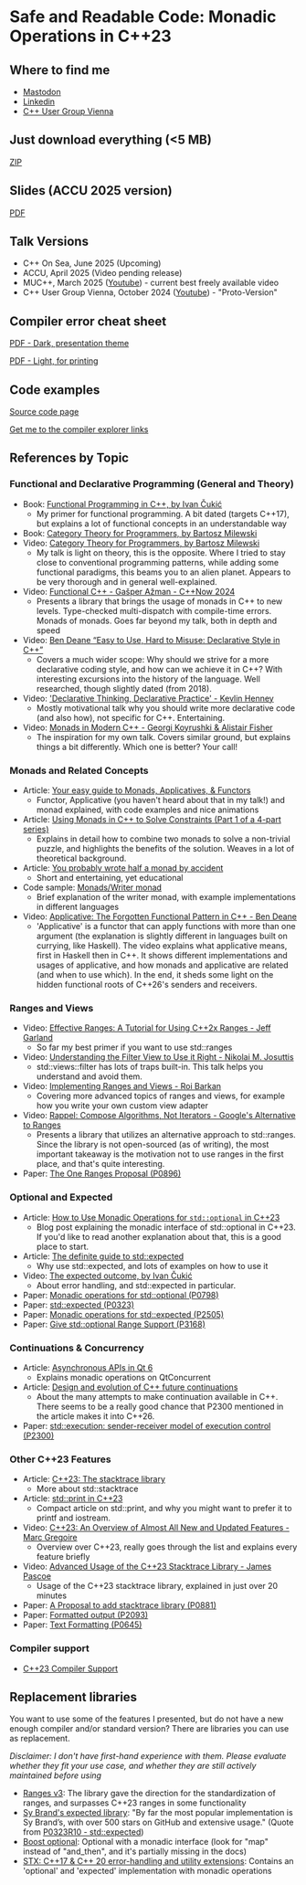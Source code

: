 # Safe and Readable Code: Monadic Operations in C++23
## Where to find me
- [Mastodon](https://mastodon.social/@asperamanca)
- [Linkedin](https://www.linkedin.com/in/robert-schimkowitsch-74b482339?trk=contact-info)
- [C++ User Group Vienna](https://cppusergroupvienna.org)
## Just download everything (<5 MB)
[ZIP](https://github.com/Asperamanca/monadic_operations_cpp23/archive/refs/heads/main.zip)
## Slides (ACCU 2025 version)
[PDF](MonadicOperationsInCpp23.pdf)
## Talk Versions
- C++ On Sea, June 2025 (Upcoming)
- ACCU, April 2025 (Video pending release)
- MUC++, March 2025 ([Youtube](https://www.youtube.com/watch?v=CdRTzECk9Bc)) - current best freely available video
- C++ User Group Vienna, October 2024 ([Youtube](https://www.youtube.com/watch?v=B45bMSHcSKg)) - "Proto-Version"

## Compiler error cheat sheet
[PDF - Dark, presentation theme](CompilerErrorsCheatSheet_Dark.pdf)

[PDF - Light, for printing](CompilerErrorsCheatSheet_Light.pdf)
## Code examples
[Source code page](sources/README.md)

[Get me to the compiler explorer links](sources/README.md#compiler-explorer-links)
## References by Topic
### Functional and Declarative Programming (General and Theory)
- Book: [Functional Programming in C++, by Ivan Čukić](https://www.manning.com/books/functional-programming-in-c-plus-plus?a_aid=FPinCXX&a_bid=441f12cc)
     * My primer for functional programming. A bit dated (targets C++17), but explains a lot of functional concepts in an understandable way
- Book: [Category Theory for Programmers, by Bartosz Milewski](https://bartoszmilewski.com/2014/10/28/category-theory-for-programmers-the-preface/)
- Video: [Category Theory for Programmers, by Bartosz Milewski](https://www.youtube.com/watch?v=I8LbkfSSR58)
     * My talk is light on theory, this is the opposite. Where I tried to stay close to conventional programming patterns, while adding some functional paradigms, this beams you to an alien planet. Appears to be very thorough and in general well-explained.
- Video: [Functional C++ - Gašper Ažman - C++Now 2024](https://www.youtube.com/watch?v=bHxvfwTnJhg)
     * Presents a library that brings the usage of monads in C++ to new levels. Type-checked multi-dispatch with compile-time errors. Monads of monads. Goes far beyond my talk, both in depth and speed
- Video: [Ben Deane “Easy to Use, Hard to Misuse: Declarative Style in C++”](https://www.youtube.com/watch?v=2ouxETt75R4)
     * Covers a much wider scope: Why should we strive for a more declarative coding style, and how can we achieve it in C++? With interesting excursions into the history of the language. Well researched, though slightly dated (from 2018).
- Video: ['Declarative Thinking, Declarative Practice' - Kevlin Henney](https://www.youtube.com/watch?v=nrVIlhtoE3Y)
     * Mostly motivational talk why you should write more declarative code (and also how), not specific for C++. Entertaining.
- Video: [Monads in Modern C++ - Georgi Koyrushki & Alistair Fisher](https://www.youtube.com/watch?v=cE_YaFMhTK8)
     * The inspiration for my own talk. Covers similar ground, but explains things a bit differently. Which one is better? Your call!
### Monads and Related Concepts
- Article: [Your easy guide to Monads, Applicatives, & Functors](https://medium.com/@lettier/your-easy-guide-to-monads-applicatives-functors-862048d61610)
     * Functor, Applicative (you haven't heard about that in my talk!) and monad explained, with code examples and nice animations
- Article: [Using Monads in C++ to Solve Constraints (Part 1 of a 4-part series)](https://bartoszmilewski.com/2015/05/11/using-monads-in-c-to-solve-constraints-1-the-list-monad/)
     * Explains in detail how to combine two monads to solve a non-trivial puzzle, and highlights the benefits of the solution. Weaves in a lot of theoretical background.
- Article: [You probably wrote half a monad by accident](https://gieseanw.wordpress.com/2024/06/25/you-probably-wrote-half-a-monad-by-accident/)
     * Short and entertaining, yet educational
- Code sample: [Monads/Writer monad](https://rosettacode.org/wiki/Monads/Writer_monad)
     * Brief explanation of the writer monad, with example implementations in different languages
- Video: [Applicative: The Forgotten Functional Pattern in C++ - Ben Deane](https://www.youtube.com/watch?v=At-b4PHNxMg)
     * 'Applicative' is a functor that can apply functions with more than one argument (the explanation is slightly different in languages built on currying, like Haskell). The video explains what applicative means, first in Haskell then in C++. It shows different implementations and usages of applicative, and how monads and applicative are related (and when to use which). In the end, it sheds some light on the hidden functional roots of C++26's senders and receivers.
### Ranges and Views
- Video: [Effective Ranges: A Tutorial for Using C++2x Ranges - Jeff Garland](https://www.youtube.com/watch?v=QoaVRQvA6hI)
     * So far my best primer if you want to use std::ranges
- Video: [Understanding the Filter View to Use it Right - Nikolai M. Josuttis](https://www.youtube.com/watch?v=jR3WE-hAhCc)
     * std::views::filter has lots of traps built-in. This talk helps you understand and avoid them.
- Video: [Implementing Ranges and Views - Roi Barkan](https://m.youtube.com/watch?v=ngaty13aE9M)
     * Covering more advanced topics of ranges and views, for example how you write your own custom view adapter
- Video: [Rappel: Compose Algorithms, Not Iterators - Google's Alternative to Ranges](https://www.youtube.com/watch?v=itnyR9j8y6E)
     * Presents a library that utilizes an alternative approach to std::ranges. Since the library is not open-sourced (as of writing), the most important takeaway is the motivation not to use ranges in the first place, and that's quite interesting.
- Paper: [The One Ranges Proposal (P0896)](https://wg21.link/P0896R4)
### Optional and Expected
- Article: [How to Use Monadic Operations for `std::optional` in C++23](https://www.cppstories.com/2023/monadic-optional-ops-cpp23/)
     * Blog post explaining the monadic interface of std::optional in C++23. If you'd like to read another explanation about that, this is a good place to start.
- Article: [The definite guide to std::expected](https://johnfarrier.com/the-definitive-guide-to-std-expected-in-c/)
     * Why use std::expected, and lots of examples on how to use it
- Video: [The expected outcome, by Ivan Čukić](https://youtu.be/1O_t7rxuq0c)
     * About error handling, and std::expected in particular.
- Paper: [Monadic operations for std::optional (P0798)](https://wg21.link/P0798R8)
- Paper: [std::expected (P0323)](https://wg21.link/P0323R12)
- Paper: [Monadic operations for std::expected (P2505)](https://wg21.link/P2505R5)
- Paper: [Give std::optional Range Support (P3168)](https://wg21.link/P3168R2)
 ### Continuations & Concurrency
 - Article: [Asynchronous APIs in Qt 6](https://www.qt.io/blog/asynchronous-apis-in-qt-6)
     * Explains monadic operations on QtConcurrent
- Article: [Design and evolution of C++ future continuations](https://ikriv.com/blog/?p=4916)
     * About the many attempts to make continuation available in C++. There seems to be a really good chance that P2300 mentioned in the article makes it into C++26.
- Paper: [std::execution: sender-receiver model of execution control (P2300)](https://wg21.link/P2300R10)
 ### Other C++23 Features
- Article: [C++23: The stacktrace library](https://www.sandordargo.com/blog/2022/09/21/cpp23-stacktrace-library)
     * More about std::stacktrace
- Article: [std::print in C++23](https://vitaut.net/posts/2023/print-in-cpp23/)
     * Compact article on std::print, and why you might want to prefer it to printf and iostream.
- Video: [C++23: An Overview of Almost All New and Updated Features - Marc Gregoire](https://www.youtube.com/watch?v=Cttb8vMuq-Y)
     * Overview over C++23, really goes through the list and explains every feature briefly
- Video: [Advanced Usage of the C++23 Stacktrace Library - James Pascoe](https://www.youtube.com/watch?v=rynny8wP3M4)
     * Usage of the C++23 stacktrace library, explained in just over 20 minutes
- Paper: [A Proposal to add stacktrace library (P0881)](https://wg21.link/P0881R7)
- Paper: [Formatted output (P2093)](https://wg21.link/P2093R14)
- Paper: [Text Formatting (P0645)](https://wg21.link/P0645R10)
### Compiler support
- [C++23 Compiler Support](https://en.cppreference.com/w/cpp/compiler_support/23)
## Replacement libraries
You want to use some of the features I presented, but do not have a new enough compiler and/or standard version?
There are libraries you can use as replacement.

*Disclaimer: I don't have first-hand experience with them. Please evaluate whether they fit your use case, and whether they are still actively maintained before using*
- [Ranges v3](https://github.com/ericniebler/range-v3): The library gave the direction for the standardization of ranges, and surpasses C++23 ranges in some functionality
- [Sy Brand's expected library](https://github.com/TartanLlama/expected): "By far the most popular implementation is Sy Brand’s, with over 500 stars on GitHub and extensive usage." (Quote from [P0323R10 - std::expected](https://www.open-std.org/jtc1/sc22/wg21/docs/papers/2021/p0323r10.html#%F0%9F%92%9C))
- [Boost optional](https://www.boost.org/doc/libs/1_86_0/libs/optional/doc/html/index.html): Optional with a monadic interface (look for "map" instead of "and_then", and it's partially missing in the docs)
- [STX: C++17 & C++ 20 error-handling and utility extensions](https://github.com/lamarrr/STX): Contains an 'optional' and 'expected' implementation with monadic operations

